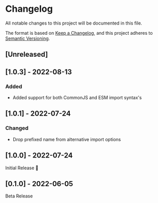 # Changelog
All notable changes to this project will be documented in this file.

The format is based on [Keep a Changelog](https://keepachangelog.com/en/1.0.0/),
and this project adheres to [Semantic Versioning](https://semver.org/spec/v2.0.0.html).

## [Unreleased]

## [1.0.3] - 2022-08-13
### Added
- Added support for both CommonJS and ESM import syntax's

## [1.0.1] - 2022-07-24
### Changed
- Drop prefixed name from alternative import options

## [1.0.0] - 2022-07-24
Initial Release 🎉

## [0.1.0] - 2022-06-05
Beta Release
